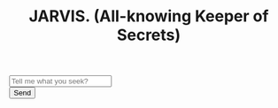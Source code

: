 <!DOCTYPE html>
<html lang="en">
<head>
    <meta charset="UTF-8">
    <meta name="viewport" content="width=device-width, initial-scale=1.0">
    <title>JARVIS. (All-knowing Keeper of Secrets)</title>
</head>
<body>
    <header>
        <h1>JARVIS. (All-knowing Keeper of Secrets)</h1>
    </header>
    <main>
        <div id="chat-window">
            <div id="chat-area"></div>
            <div id="input-area">
                <input type="text" id="user-input" placeholder="Tell me what you seek?">
            </div>
            <button type="submit" id="send-button">Send</button>
        </div>
    </main>
    <script>
        // Get the necessary elements from your HTML
        const chatArea = document.getElementById("chat-area");
        const userInput = document.getElementById("user-input");
        const sendButton = document.getElementById("send-button");

        // Listen for user input and handle it
        sendButton.addEventListener("click", () => {
            const userMessage = userInput.value;

            // Display the user's message
            chatArea.innerHTML += `<p>You: ${userMessage}</p>`;

            // TODO: Process user input and generate AI response

            // Clear user input
            userInput.value = "";
        });

        // Feel free to add more code to enhance your chatbot's functionality
    </script>
</body>
</html>
